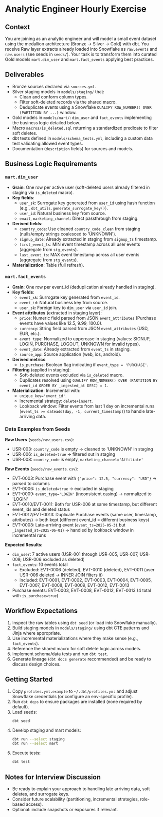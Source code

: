 # Analytic Engineer Hourly Exercise

## Context
You are joining as an analytic engineer and will model a small event dataset using the medallion architecture (Bronze → Silver → Gold) with dbt. You receive Raw layer extracts already loaded into Snowflake as `raw.events` and `raw.users` (see seeds in `seeds/`). Your task is to transform them into curated Gold models `mart.dim_user` and `mart.fact_events` applying best practices.

## Deliverables
- Bronze sources declared via `sources.yml`.
- Silver staging models in `models/staging/` that:
  - Clean and conform column types.
  - Filter soft-deleted records via the shared macro.
  - Deduplicate events using a Snowflake `QUALIFY ROW_NUMBER() OVER (PARTITION BY ...)` window.
- Gold models in `models/mart/`: `dim_user` and `fact_events` implementing the business logic detailed below.
- Macro `macros/is_deleted.sql` returning a standardized predicate to filter soft deletes.
- dbt tests defined in `models/schema_tests.yml`, including a custom data test validating allowed event types.
- Documentation (`description` fields) for sources and models.

## Business Logic Requirements

### `mart.dim_user`
- **Grain**: One row per active user (soft-deleted users already filtered in staging via `is_deleted` macro).
- **Key fields**:
  - `user_sk`: Surrogate key generated from `user_id` using hash function (e.g., `dbt_utils.generate_surrogate_key()`).
  - `user_id`: Natural business key from source.
  - `email`, `marketing_channel`: Direct passthrough from staging.
- **Derived fields**:
  - `country_code`: Use cleaned `country_code_clean` from staging (nulls/empty strings coalesced to 'UNKNOWN').
  - `signup_date`: Already extracted in staging from `signup_ts` timestamp.
  - `first_event_ts`: MIN event timestamp across all user events (aggregate from `stg_events`).
  - `last_event_ts`: MAX event timestamp across all user events (aggregate from `stg_events`).
- **Materialization**: Table (full refresh).

### `mart.fact_events`
- **Grain**: One row per event_id (deduplication already handled in staging).
- **Key fields**:
  - `event_sk`: Surrogate key generated from `event_id`.
  - `event_id`: Natural business key from source.
  - `user_sk`: Foreign key to `dim_user` via `user_id` join.
- **Event attributes** (extracted in staging layer):
  - `price`: Numeric field parsed from JSON `event_attributes` (Purchase events have values like 12.5, 9.99, 100.0).
  - `currency`: String field parsed from JSON `event_attributes` (USD, EUR, etc.).
  - `event_type`: Normalized to uppercase in staging (values: SIGNUP, LOGIN, PURCHASE, LOGOUT, UNKNOWN for invalid types).
  - `event_date`: Already extracted from `event_ts` in staging.
  - `source_app`: Source application (web, ios, android).
- **Derived metrics**:
  - `is_purchase`: Boolean flag indicating if `event_type = 'PURCHASE'`.
- **Filtering** (applied in staging):
  - Soft-deleted events excluded via `is_deleted` macro.
  - Duplicates resolved using `QUALIFY ROW_NUMBER() OVER (PARTITION BY event_id ORDER BY _ingested_at DESC) = 1`.
- **Materialization**: Incremental with:
  - `unique_key='event_id'`.
  - Incremental strategy: `delete+insert`.
  - Lookback window: Filter events from last 1 day on incremental runs (`event_ts >= dateadd(day, -1, current_timestamp)`) to handle late-arriving data.

### Data Examples from Seeds
**Raw Users** (`seeds/raw_users.csv`):
- USR-003: `country_code` is empty → cleaned to 'UNKNOWN' in staging
- USR-006: `is_deleted=true` → filtered out in staging
- USR-008: `country_code` is empty, `marketing_channel='Affiliate'`

**Raw Events** (`seeds/raw_events.csv`):
- EVT-0003: Purchase event with `{"price": 12.5, "currency": "USD"}` → parsed to columns
- EVT-0006: `is_deleted=true` → excluded in staging
- EVT-0009: `event_type='LOGIN'` (inconsistent casing) → normalized to 'LOGIN'
- EVT-0010/EVT-0011: Both for USR-006 at same timestamp, but different event_ids and deleted status
- EVT-0012/EVT-0013: Duplicate Purchase events (same user, timestamp, attributes) → both kept (different event_id = different business keys)
- EVT-0008: Late-arriving event (`event_ts=2025-05-31` but `_ingested_at=2025-06-01`) → handled by lookback window in incremental runs

**Expected Results**:
- `dim_user`: 7 active users (USR-001 through USR-005, USR-007, USR-008; USR-006 excluded as deleted)
- `fact_events`: 10 events total
  - Excluded: EVT-0006 (deleted), EVT-0010 (deleted), EVT-0011 (user USR-006 deleted → INNER JOIN filters it)
  - Included: EVT-0001, EVT-0002, EVT-0003, EVT-0004, EVT-0005, EVT-0007, EVT-0008, EVT-0009, EVT-0012, EVT-0013
- Purchase events: EVT-0003, EVT-0008, EVT-0012, EVT-0013 (4 total with `is_purchase=true`)

## Workflow Expectations
1. Inspect the raw tables using `dbt seed` (or load into Snowflake manually).
2. Build staging models in `models/staging/` using dbt CTE patterns and Jinja where appropriate.
3. Use incremental materializations where they make sense (e.g., `fact_events`).
4. Reference the shared macro for soft delete logic across models.
5. Implement schema/data tests and run `dbt test`.
6. Generate lineage (`dbt docs generate` recommended) and be ready to discuss design choices.

## Getting Started
1. Copy `profiles.yml.example` to `~/.dbt/profiles.yml` and adjust Snowflake credentials (or configure an env-specific profile).
2. Run `dbt deps` to ensure packages are installed (none required by default).
3. Load seeds:
   ```bash
   dbt seed
   ```
4. Develop staging and mart models:
   ```bash
   dbt run --select staging
   dbt run --select mart
   ```
5. Execute tests:
   ```bash
   dbt test
   ```

## Notes for Interview Discussion
- Be ready to explain your approach to handling late arriving data, soft deletes, and surrogate keys.
- Consider future scalability (partitioning, incremental strategies, role-based access).
- Optional: include snapshots or exposures if relevant.
